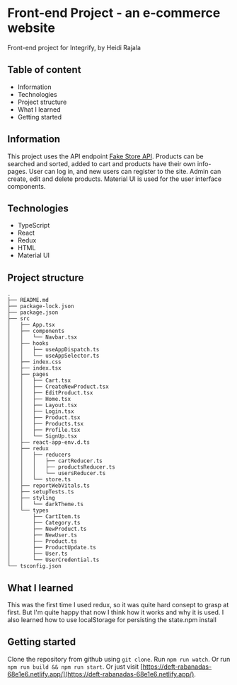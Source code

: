 # Front-end Project - an e-commerce website

Front-end project for Integrify, by Heidi Rajala

## Table of content

- Information
- Technologies
- Project structure
- What I learned
- Getting started

## Information

This project uses the API endpoint [Fake Store API](https://fakeapi.platzi.com/). Products can be searched and sorted, added to cart and products have their own info-pages. User can log in, and new users can register to the site. Admin can create, edit and delete products. Material UI is used for the user interface components.

## Technologies

- TypeScript
- React
- Redux
- HTML
- Material UI

## Project structure

```
.
├── README.md
├── package-lock.json
├── package.json
├── src
│   ├── App.tsx
│   ├── components
│   │   └── Navbar.tsx
│   ├── hooks
│   │   ├── useAppDispatch.ts
│   │   └── useAppSelector.ts
│   ├── index.css
│   ├── index.tsx
│   ├── pages
│   │   ├── Cart.tsx
│   │   ├── CreateNewProduct.tsx
│   │   ├── EditProduct.tsx
│   │   ├── Home.tsx
│   │   ├── Layout.tsx
│   │   ├── Login.tsx
│   │   ├── Product.tsx
│   │   ├── Products.tsx
│   │   ├── Profile.tsx
│   │   └── SignUp.tsx
│   ├── react-app-env.d.ts
│   ├── redux
│   │   ├── reducers
│   │   │   ├── cartReducer.ts
│   │   │   ├── productsReducer.ts
│   │   │   └── usersReducer.ts
│   │   └── store.ts
│   ├── reportWebVitals.ts
│   ├── setupTests.ts
│   ├── styling
│   │   └── darkTheme.ts
│   └── types
│       ├── CartItem.ts
│       ├── Category.ts
│       ├── NewProduct.ts
│       ├── NewUser.ts
│       ├── Product.ts
│       ├── ProductUpdate.ts
│       ├── User.ts
│       └── UserCredential.ts
└── tsconfig.json
```

## What I learned

This was the first time I used redux, so it was quite hard consept to grasp at first. But I'm quite happy that now I think how it works and why it is used. I also learned how to use localStorage for persisting the state.npm install

## Getting started

Clone the repository from github using `git clone`.
Run `npm run watch`.
Or run `npm run build && npm run start`.
Or just visit [https://deft-rabanadas-68e1e6.netlify.app/](https://deft-rabanadas-68e1e6.netlify.app/).
